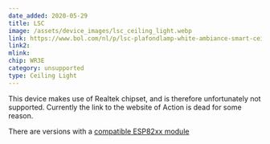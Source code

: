 ```yaml
---
date_added: 2020-05-29
title: LSC 
image: /assets/device_images/lsc_ceiling_light.webp
link: https://www.bol.com/nl/p/lsc-plafondlamp-white-ambiance-smart-ceiling-light-wit-1400-lumen-20-watt-google-assistant-google-home-amazon-alexa/9200000120390901/
link2: 
mlink: 
chip: WR3E
category: unsupported
type: Ceiling Light
---
```

This device makes use of Realtek chipset, and is therefore unfortunately not supported. Currently the link to the website of Action is dead for some reason.

There are versions with a [compatible ESP82xx module](/lsc_smart_connect_ceiling_light)
